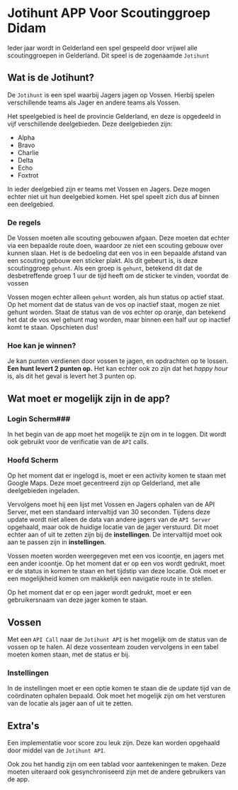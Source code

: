 # Jotihunt APP Voor Scoutinggroep Didam #

Ieder jaar wordt in Gelderland een spel gespeeld door vrijwel alle scoutinggroepen in Gelderland. Dit speel is de zogenaamde ```Jotihunt```

## Wat is de Jotihunt? ##
De ```Jotihunt``` is een spel waarbij Jagers jagen op Vossen.
Hierbij spelen verschillende teams als Jager en andere teams als Vossen.

Het speelgebied is heel de provincie Gelderland, en deze is opgedeeld in vijf verschillende deelgebieden.
Deze deelgebieden zijn:

* Alpha
* Bravo
* Charlie
* Delta
* Echo
* Foxtrot

In ieder deelgebied zijn er teams met Vossen en Jagers. Deze mogen echter niet uit hun deelgebied komen.
Het spel speelt zich dus af binnen een deelgebied.

### De regels ###
De Vossen moeten alle scouting gebouwen afgaan. Deze moeten dat echter via een bepaalde route doen, waardoor ze niet een scouting gebouw over kunnen slaan.
Het is de bedoeling dat een vos in een bepaalde afstand van een scouting gebouw een sticker plakt. Als dit gebeurt is, is deze scoutinggroep ```gehunt```.
Als een groep is ```gehunt```, betekend dit dat de desbetreffende groep 1 uur de tijd heeft om de sticker te vinden, voordat de vossen 


Vossen mogen echter alleen ```gehunt``` worden, als hun status op actief staat. Op het moment dat de status van de vos op inactief staat, mogen ze niet gehunt worden.
Staat de status van de vos echter op oranje, dan betekend het dat de vos wel gehunt mag worden, maar binnen een half uur op inactief komt te staan. Opschieten dus!

### Hoe kan je winnen? ###
Je kan punten verdienen door vossen te jagen, en opdrachten op te lossen.
**Een hunt levert 2 punten op.**
Het kan echter ook zo zijn dat het *happy hour* is, als dit het geval is levert het 3 punten op.

## Wat moet er mogelijk zijn in de app? ##
### Login Scherm###
In het begin van de app moet het mogelijk te zijn om in te loggen. Dit wordt ook gebruikt voor de verificatie van de ```API``` calls.
### Hoofd Scherm ###
Op het moment dat er ingelogd is, moet er een activity komen te staan met Google Maps. 
Deze moet gecentreerd zijn op Gelderland, met alle deelgebieden ingeladen.

Vervolgens moet hij een lijst met Vossen en Jagers ophalen van de API Server, met een standaard intervaltijd van 30 seconden. Tijdens deze update wordt niet alleen de data van andere jagers van de ```API Server``` opgehaald, maar ook de huidige locatie van de jager verstuurd. Dit moet echter aan of uit te zetten zijn bij de **instellingen**. De intervaltijd moet ook aan te passen zijn in **instellingen**.

Vossen moeten worden weergegeven met een vos icoontje, en jagers met een ander icoontje.
Op het moment dat er op een vos wordt gedrukt, moet er de status in komen te staan en het tijdstip van deze locatie.
Ook moet er een mogelijkheid komen om makkelijk een navigatie route in te stellen.

Op het moment dat er op een jager wordt gedrukt, moet er een gebruikersnaam van deze jager komen te staan.
## Vossen ##
Met een ```API Call``` naar de ```Jotihunt API``` is het mogelijk om de status van de vossen op te halen.
Al deze vossenteam zouden vervolgens in een tabel moeten komen staan, met de status er bij.
### Instellingen ###
In de instellingen moet er een optie komen te staan die de update tijd van de coördinaten ophalen bepaald.
Ook moet het mogelijk zijn om het versturen van de locatie als jager aan of uit te zetten.


## Extra's ##
Een implementatie voor score zou leuk zijn. Deze kan worden opgehaald door middel van de ```Jotihunt API```.


Ook zou het handig zijn om een tablad voor aantekeningen te maken. Deze moeten uiteraard ook gesynchroniseerd zijn met de andere gebruikers van de app.
